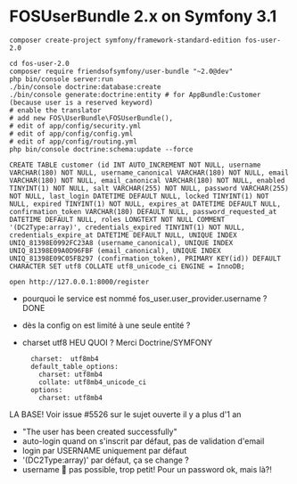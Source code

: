 # FOSUserBundle 2.x on Symfony 3.1

```
composer create-project symfony/framework-standard-edition fos-user-2.0

cd fos-user-2.0
composer require friendsofsymfony/user-bundle "~2.0@dev"
php bin/console server:run
./bin/console doctrine:database:create
./bin/console generate:doctrine:entity # for AppBundle:Customer (because user is a reserved keyword)
# enable the translator
# add new FOS\UserBundle\FOSUserBundle(),
# edit of app/config/security.yml
# edit of app/config/config.yml
# edit of app/config/routing.yml
php bin/console doctrine:schema:update --force

CREATE TABLE customer (id INT AUTO_INCREMENT NOT NULL, username VARCHAR(180) NOT NULL, username_canonical VARCHAR(180) NOT NULL, email VARCHAR(180) NOT NULL, email_canonical VARCHAR(180) NOT NULL, enabled TINYINT(1) NOT NULL, salt VARCHAR(255) NOT NULL, password VARCHAR(255) NOT NULL, last_login DATETIME DEFAULT NULL, locked TINYINT(1) NOT NULL, expired TINYINT(1) NOT NULL, expires_at DATETIME DEFAULT NULL, confirmation_token VARCHAR(180) DEFAULT NULL, password_requested_at DATETIME DEFAULT NULL, roles LONGTEXT NOT NULL COMMENT '(DC2Type:array)', credentials_expired TINYINT(1) NOT NULL, credentials_expire_at DATETIME DEFAULT NULL, UNIQUE INDEX UNIQ_81398E0992FC23A8 (username_canonical), UNIQUE INDEX UNIQ_81398E09A0D96FBF (email_canonical), UNIQUE INDEX UNIQ_81398E09C05FB297 (confirmation_token), PRIMARY KEY(id)) DEFAULT CHARACTER SET utf8 COLLATE utf8_unicode_ci ENGINE = InnoDB;

open http://127.0.0.1:8000/register
```


- pourquoi le service est nommé fos_user.user_provider.username ? DONE

- dès la config on est limité à une seule entité ?

- charset utf8 HEU QUOI ? Merci Doctrine/SYMFONY

        charset:  utf8mb4
        default_table_options:
          charset: utf8mb4
          collate: utf8mb4_unicode_ci
        options:
          charset: utf8mb4
LA BASE! Voir issue #5526 sur le sujet ouverte il y a plus d'1 an

- "The user has been created successfully"
- auto-login quand on s'inscrit par défaut, pas de validation d'email
- login par USERNAME uniquement par défaut
- '(DC2Type:array)' par défaut, ça se change ?
- username 🔩 pas possible, trop petit! Pour un password ok, mais là?!


